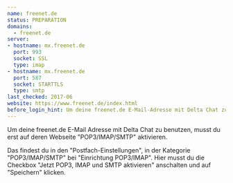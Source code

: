 ```yaml
---
name: freenet.de
status: PREPARATION
domains:
  - freenet.de
server:
- hostname: mx.freenet.de
  port: 993
  socket: SSL
  type: imap
- hostname: mx.freenet.de
  port: 587
  socket: STARTTLS
  type: smtp
last_checked: 2017-06
website: https://www.freenet.de/index.html
before_login_hint: Um deine freenet.de E-Mail-Adresse mit Delta Chat zu benutzen, musst du erst auf der freenet.de-Webseite "POP3/IMAP/SMTP" aktivieren.
---
```


Um deine freenet.de E-Mail Adresse mit Delta Chat zu benutzen, musst du erst
auf deren Webseite "POP3/IMAP/SMTP" aktivieren.

Das findest du in den "Postfach-Einstellungen", in der Kategorie
"POP3/IMAP/SMTP" bei "Einrichtung POP3/IMAP". Hier musst du die Checkbox "Jetzt
POP3, IMAP und SMTP aktivieren" anschalten und auf "Speichern" klicken.
